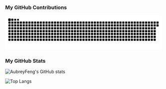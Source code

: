 ### My GitHub Contributions

![](https://raw.githubusercontent.com/AubreyFeng/AubreyFeng/main/assets/github-contribution-grid-snake.svg)

### My GitHub Stats

![AubreyFeng's GitHub stats](https://github-readme-stats.vercel.app/api?username=AubreyFeng&show_icons=true&theme=radical)


![Top Langs](https://github-readme-stats.vercel.app/api/top-langs/?username=AubreyFeng&layout=compact)
